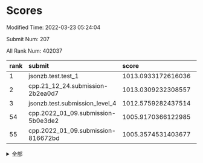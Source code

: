# Scores

Modified Time: 2022-03-23 05:24:04

Submit Num: 207

All Rank Num: 402037

| rank |               submit               |       score        |       sigma        | pk_num |
| :--- | :--------------------------------- | :----------------- | :----------------- | :----- |
| 1    | jsonzb.test.test_1                 | 1013.0933172616036 | 0.7962737765576983 | 7763   |
| 2    | cpp.21_12_24.submission-2b2ea0d7   | 1013.0309232308557 | 0.7837081697548676 | 7772   |
| 3    | jsonzb.test.submission_level_4     | 1012.5759282437514 | 0.8181172103983311 | 7772   |
| 54   | cpp.2022_01_09.submission-5b0e3de2 | 1005.9170366122985 | 0.7134471295993211 | 7769   |
| 55   | cpp.2022_01_09.submission-816672bd | 1005.3574531403677 | 0.7299110914117891 | 7767   |


<details>
<summary>全部</summary>

| rank |                 submit                 |       score        |       sigma        | pk_num |
| :--- | :------------------------------------- | :----------------- | :----------------- | :----- |
| 1    | jsonzb.test.test_1                     | 1013.0933172616036 | 0.7962737765576983 | 7763   |
| 2    | cpp.21_12_24.submission-2b2ea0d7       | 1013.0309232308557 | 0.7837081697548676 | 7772   |
| 3    | jsonzb.test.submission_level_4         | 1012.5759282437514 | 0.8181172103983311 | 7772   |
| 4    | gobigger.level_3.submission_level_3_15 | 1012.1401326985506 | 0.7925352106564995 | 7769   |
| 5    | gobigger.level_3.submission_level_3_30 | 1011.6097163696161 | 0.7535161074586417 | 7770   |
| 6    | gobigger.level_3.submission_level_3_43 | 1011.5137399800894 | 0.777727275213323  | 7772   |
| 7    | gobigger.level_3.submission_level_3_40 | 1011.3748793106342 | 0.7995011056830956 | 7772   |
| 8    | gobigger.level_3.submission_level_3_33 | 1011.1556716849005 | 0.787382772153273  | 7767   |
| 9    | gobigger.level_3.submission_level_3_1  | 1011.0174683447332 | 0.7715316264242049 | 7773   |
| 10   | gobigger.level_3.submission_level_3_24 | 1010.9898530157493 | 0.7749483166361727 | 7766   |
| 11   | gobigger.level_3.submission_level_3_4  | 1010.9573021189142 | 0.7617950423712988 | 7772   |
| 12   | gobigger.level_3.submission_level_3_34 | 1010.9514335513743 | 0.7764347794658    | 7766   |
| 13   | gobigger.level_3.submission_level_3_14 | 1010.7306423322698 | 0.7563254145595415 | 7765   |
| 14   | gobigger.level_3.submission_level_3_36 | 1010.6987494379392 | 0.7579403584644234 | 7770   |
| 15   | gobigger.level_3.submission_level_3_47 | 1010.6506837123048 | 0.7801858151881907 | 7768   |
| 16   | gobigger.level_3.submission_level_3_29 | 1010.5450791680678 | 0.7716537627536396 | 7768   |
| 17   | gobigger.level_3.submission_level_3_19 | 1010.5232344737784 | 0.7729116508796203 | 7766   |
| 18   | gobigger.level_3.submission_level_3_27 | 1010.2610289045049 | 0.7378437441602415 | 7767   |
| 19   | gobigger.level_3.submission_level_3_3  | 1010.2526422128453 | 0.7688175027354154 | 7765   |
| 20   | gobigger.level_3.submission_level_3_39 | 1010.2459832974932 | 0.773494123892771  | 7770   |
| 21   | gobigger.level_3.submission_level_3_10 | 1010.2417952540685 | 0.7532013682090792 | 7769   |
| 22   | gobigger.level_3.submission_level_3_9  | 1010.2281580704091 | 0.7879629717047195 | 7769   |
| 23   | gobigger.level_3.submission_level_3_5  | 1010.2254309614434 | 0.7653137963680958 | 7771   |
| 24   | gobigger.level_3.submission_level_3_11 | 1010.1140730013221 | 0.7663438851907867 | 7762   |
| 25   | gobigger.level_3.submission_level_3_16 | 1010.109331992829  | 0.7707887014015367 | 7767   |
| 26   | gobigger.level_3.submission_level_3_0  | 1010.0969619518636 | 0.7418390301101275 | 7766   |
| 27   | gobigger.level_3.submission_level_3_25 | 1010.0421953194029 | 0.7496724289560288 | 7770   |
| 28   | gobigger.level_3.submission_level_3_49 | 1009.9941598945608 | 0.7457875499670338 | 7769   |
| 29   | gobigger.level_3.submission_level_3_44 | 1009.9197179967191 | 0.7835164975276094 | 7773   |
| 30   | gobigger.level_3.submission_level_3_38 | 1009.9093914797938 | 0.746426162435134  | 7770   |
| 31   | gobigger.level_3.submission_level_3_48 | 1009.8960959957118 | 0.7488406687615046 | 7767   |
| 32   | gobigger.level_3.submission_level_3_37 | 1009.8564806801768 | 0.7636092832718888 | 7774   |
| 33   | gobigger.level_3.submission_level_3_46 | 1009.8382003666072 | 0.7496986829170119 | 7776   |
| 34   | gobigger.level_3.submission_level_3_45 | 1009.6950065022621 | 0.7637191602392094 | 7773   |
| 35   | gobigger.level_3.submission_level_3_18 | 1009.6642929530358 | 0.7621524666421257 | 7768   |
| 36   | gobigger.level_3.submission_level_3_17 | 1009.6613190416413 | 0.7501795098346901 | 7769   |
| 37   | gobigger.level_3.submission_level_3_23 | 1009.660566237224  | 0.7461040047651837 | 7769   |
| 38   | gobigger.level_3.submission_level_3_20 | 1009.6541870757295 | 0.7461072224361979 | 7765   |
| 39   | gobigger.level_3.submission_level_3_22 | 1009.6519950234341 | 0.75383718053236   | 7765   |
| 40   | gobigger.level_3.submission_level_3_32 | 1009.5499285155975 | 0.7566428900372619 | 7764   |
| 41   | gobigger.level_3.submission_level_3_41 | 1009.5424169311314 | 0.7571811717208856 | 7767   |
| 42   | gobigger.level_3.submission_level_3_42 | 1009.5386142745242 | 0.7584860460572149 | 7769   |
| 43   | gobigger.level_3.submission_level_3_26 | 1009.4534340881502 | 0.7533225658525513 | 7768   |
| 44   | gobigger.level_3.submission_level_3_2  | 1009.4249634626741 | 0.7718750657032081 | 7769   |
| 45   | gobigger.level_3.submission_level_3_28 | 1009.2498168264987 | 0.7443793048715529 | 7769   |
| 46   | gobigger.level_3.submission_level_3_6  | 1009.1278186746827 | 0.7572846153500649 | 7770   |
| 47   | gobigger.level_3.submission_level_3_7  | 1008.9237216267551 | 0.7478630170486765 | 7770   |
| 48   | gobigger.level_3.submission_level_3_8  | 1008.8426992808154 | 0.749049919735791  | 7771   |
| 49   | gobigger.level_3.submission_level_3_31 | 1008.8002119277436 | 0.7360375347299805 | 7771   |
| 50   | gobigger.level_3.submission_level_3_21 | 1008.7186958963033 | 0.7440113901669684 | 7767   |
| 51   | gobigger.level_3.submission_level_3_13 | 1008.5795255497462 | 0.7383569724108361 | 7767   |
| 52   | gobigger.level_3.submission_level_3_35 | 1008.5685993310425 | 0.7342878164751777 | 7768   |
| 53   | gobigger.level_3.submission_level_3_12 | 1008.477660715086  | 0.7427243381330035 | 7771   |
| 54   | cpp.2022_01_09.submission-5b0e3de2     | 1005.9170366122985 | 0.7134471295993211 | 7769   |
| 55   | cpp.2022_01_09.submission-816672bd     | 1005.3574531403677 | 0.7299110914117891 | 7767   |
| 56   | gobigger.level_1.submission_level_1_42 | 1004.9421039029627 | 0.716602316636826  | 7768   |
| 57   | gobigger.level_1.submission_level_1_44 | 1004.766451549362  | 0.7345848434900956 | 7773   |
| 58   | gobigger.level_1.submission_level_1_12 | 1004.509728787722  | 0.7369549786440669 | 7765   |
| 59   | gobigger.level_1.submission_level_1_29 | 1004.2688108958916 | 0.7166136050178266 | 7768   |
| 60   | gobigger.level_1.submission_level_1_35 | 1004.1883110755672 | 0.7257302623838725 | 7771   |
| 61   | gobigger.level_1.submission_level_1_15 | 1004.131017046842  | 0.7189671662412203 | 7768   |
| 62   | gobigger.level_1.submission_level_1_43 | 1004.0773896448686 | 0.7205181448630339 | 7768   |
| 63   | gobigger.level_1.submission_level_1_33 | 1004.0305120852404 | 0.7085437058246624 | 7772   |
| 64   | gobigger.level_1.submission_level_1_1  | 1003.9218208912831 | 0.7201733272661446 | 7765   |
| 65   | gobigger.level_1.submission_level_1_20 | 1003.8671159471951 | 0.7111351427728821 | 7766   |
| 66   | gobigger.level_1.submission_level_1_30 | 1003.7115206698254 | 0.7176125690398556 | 7769   |
| 67   | gobigger.level_1.submission_level_1_2  | 1003.7060619425122 | 0.7100215042840945 | 7769   |
| 68   | gobigger.level_1.submission_level_1_26 | 1003.6971180017854 | 0.7246058159837292 | 7769   |
| 69   | gobigger.level_1.submission_level_1_8  | 1003.5710245451661 | 0.7113483520950955 | 7765   |
| 70   | gobigger.level_1.submission_level_1_18 | 1003.4659395127155 | 0.7129902894296452 | 7771   |
| 71   | gobigger.level_1.submission_level_1_25 | 1003.4447304306063 | 0.7272145503056238 | 7771   |
| 72   | gobigger.level_1.submission_level_1_9  | 1003.4109039464137 | 0.7050996704401062 | 7771   |
| 73   | gobigger.level_1.submission_level_1_21 | 1003.3975332303496 | 0.7172796314326746 | 7768   |
| 74   | gobigger.level_1.submission_level_1_5  | 1003.3904942310451 | 0.7271427608448697 | 7773   |
| 75   | gobigger.level_1.submission_level_1_7  | 1003.3712018023655 | 0.7087430100686611 | 7765   |
| 76   | gobigger.level_1.submission_level_1_32 | 1003.3091661803475 | 0.7146415455147592 | 7767   |
| 77   | gobigger.level_1.submission_level_1_27 | 1003.2291267333198 | 0.7195197413664814 | 7774   |
| 78   | gobigger.level_1.submission_level_1_23 | 1003.2227281309491 | 0.7183942638829676 | 7769   |
| 79   | gobigger.level_1.submission_level_1_40 | 1003.1818427784956 | 0.7149200038988925 | 7766   |
| 80   | gobigger.level_1.submission_level_1_48 | 1003.1634546932146 | 0.7151662784339381 | 7769   |
| 81   | gobigger.level_1.submission_level_1_24 | 1003.0766706595904 | 0.7097660041576807 | 7766   |
| 82   | gobigger.level_1.submission_level_1_16 | 1003.0088554852641 | 0.7198296935818908 | 7769   |
| 83   | gobigger.level_1.submission_level_1_13 | 1002.976392699433  | 0.7193015828250143 | 7771   |
| 84   | gobigger.level_1.submission_level_1_3  | 1002.9149501319685 | 0.7128023091018452 | 7773   |
| 85   | gobigger.level_1.submission_level_1_38 | 1002.90444248434   | 0.7263333058415191 | 7769   |
| 86   | gobigger.level_1.submission_level_1_46 | 1002.8504148975927 | 0.7160010633280591 | 7769   |
| 87   | gobigger.level_1.submission_level_1_45 | 1002.8307758745705 | 0.6983989289521844 | 7769   |
| 88   | gobigger.level_1.submission_level_1_22 | 1002.8201448014034 | 0.7107633491704509 | 7771   |
| 89   | gobigger.level_1.submission_level_1_28 | 1002.7962787558578 | 0.7153626353759698 | 7762   |
| 90   | gobigger.level_1.submission_level_1_39 | 1002.7783225771905 | 0.6993715147793108 | 7770   |
| 91   | gobigger.level_1.submission_level_1_19 | 1002.7382162679997 | 0.715622329691564  | 7774   |
| 92   | gobigger.level_1.submission_level_1_36 | 1002.703608406721  | 0.7137932566249017 | 7767   |
| 93   | gobigger.level_1.submission_level_1_37 | 1002.6775344196969 | 0.7197521762674914 | 7773   |
| 94   | gobigger.level_1.submission_level_1_47 | 1002.6315078908558 | 0.721770732926667  | 7771   |
| 95   | gobigger.level_1.submission_level_1_17 | 1002.6281927894108 | 0.7144893461830202 | 7768   |
| 96   | gobigger.level_1.submission_level_1_0  | 1002.6273120810539 | 0.7139519808313184 | 7766   |
| 97   | gobigger.level_1.submission_level_1_34 | 1002.6202779130039 | 0.7151207193906343 | 7767   |
| 98   | gobigger.level_1.submission_level_1_6  | 1002.5062167969767 | 0.7048302852236268 | 7769   |
| 99   | gobigger.level_1.submission_level_1_49 | 1002.4889387666486 | 0.7064751528581247 | 7774   |
| 100  | gobigger.level_1.submission_level_1_41 | 1002.4684996892872 | 0.7062326526164896 | 7764   |
| 101  | gobigger.level_1.submission_level_1_14 | 1002.4372304715608 | 0.7104374039710664 | 7770   |
| 102  | gobigger.level_1.submission_level_1_10 | 1002.3619684872289 | 0.7134401436589125 | 7769   |
| 103  | gobigger.level_1.submission_level_1_4  | 1002.0777877211152 | 0.7102499356355831 | 7772   |
| 104  | gobigger.level_1.submission_level_1_11 | 1002.0115685704853 | 0.7049266876614902 | 7770   |
| 105  | gobigger.level_1.submission_level_1_31 | 1001.6275036233017 | 0.7129342624044241 | 7763   |
| 106  | gobigger.random.submission_random_15   | 997.2268914429067  | 0.7231225113052221 | 7769   |
| 107  | gobigger.random.submission_random_47   | 997.1571769164299  | 0.6980576734035063 | 7768   |
| 108  | gobigger.random.submission_random_41   | 997.0583238735079  | 0.71228086441095   | 7768   |
| 109  | gobigger.random.submission_random_2    | 996.9780410926528  | 0.713382333314916  | 7772   |
| 110  | gobigger.random.submission_random_31   | 996.904029362      | 0.7051872055530631 | 7763   |
| 111  | gobigger.random.submission_random_28   | 996.8760611921433  | 0.7177446537434415 | 7776   |
| 112  | gobigger.random.submission_random_5    | 996.8408501427241  | 0.7216439841288328 | 7773   |
| 113  | gobigger.random.submission_random_10   | 996.7696649998003  | 0.7186449962265783 | 7769   |
| 114  | gobigger.random.submission_random_32   | 996.742810205977   | 0.7060666684978888 | 7767   |
| 115  | gobigger.random.submission_random_45   | 996.6809818532286  | 0.7063747508350571 | 7769   |
| 116  | gobigger.random.submission_random_21   | 996.6613241343841  | 0.7138656761666407 | 7769   |
| 117  | gobigger.random.submission_random_4    | 996.6164743451698  | 0.7145752240885815 | 7771   |
| 118  | gobigger.random.submission_random_44   | 996.5682682969432  | 0.7098446035697124 | 7771   |
| 119  | gobigger.random.submission_random_22   | 996.5175899212975  | 0.7049345320466183 | 7764   |
| 120  | gobigger.random.submission_random_29   | 996.474562920688   | 0.7035100137008857 | 7771   |
| 121  | gobigger.random.submission_random_1    | 996.4456131715583  | 0.6894971889135172 | 7772   |
| 122  | gobigger.random.submission_random_3    | 996.423638296467   | 0.706593277092735  | 7769   |
| 123  | gobigger.random.submission_random_43   | 996.4087854722702  | 0.7007326579542359 | 7760   |
| 124  | gobigger.random.submission_random_40   | 996.3774926554416  | 0.7102850206953237 | 7768   |
| 125  | gobigger.random.submission_random_27   | 996.370161016937   | 0.7296391430774444 | 7767   |
| 126  | gobigger.random.submission_random_20   | 996.2938231152417  | 0.7099465644867693 | 7775   |
| 127  | gobigger.random.submission_random_0    | 996.2834929013208  | 0.7153054009642666 | 7770   |
| 128  | gobigger.random.submission_random_48   | 996.2808678310037  | 0.7310760838601655 | 7765   |
| 129  | gobigger.random.submission_random_6    | 996.2436785515915  | 0.721811253258398  | 7770   |
| 130  | gobigger.random.submission_random_11   | 996.2180148538482  | 0.7243398094595029 | 7773   |
| 131  | gobigger.random.submission_random_19   | 996.1935293618372  | 0.7087092347665993 | 7770   |
| 132  | gobigger.random.submission_random_26   | 996.0765471876937  | 0.7102195650515755 | 7768   |
| 133  | gobigger.random.submission_random_13   | 996.0564177504544  | 0.7216644397297243 | 7770   |
| 134  | gobigger.random.submission_random_17   | 996.0205483428273  | 0.7112424914049712 | 7771   |
| 135  | gobigger.random.submission_random_42   | 996.0161860448484  | 0.7085560037690077 | 7773   |
| 136  | gobigger.random.submission_random_7    | 995.9853392613     | 0.7081485696312924 | 7771   |
| 137  | gobigger.random.submission_random_39   | 995.9647337691093  | 0.7063720302733473 | 7768   |
| 138  | gobigger.random.submission_random_14   | 995.9486271596595  | 0.7155479469070066 | 7768   |
| 139  | gobigger.random.submission_random_18   | 995.9245573804002  | 0.7100492022028394 | 7767   |
| 140  | gobigger.random.submission_random_38   | 995.8324148519804  | 0.7083405234656356 | 7773   |
| 141  | gobigger.random.submission_random_12   | 995.8270802368834  | 0.728905374957644  | 7768   |
| 142  | gobigger.random.submission_random_23   | 995.7045409237168  | 0.6994661771087555 | 7772   |
| 143  | gobigger.random.submission_random_49   | 995.6805430645443  | 0.700443196811034  | 7771   |
| 144  | gobigger.random.submission_random_25   | 995.6184675527705  | 0.7050173101621167 | 7757   |
| 145  | gobigger.random.submission_random_24   | 995.5775053231555  | 0.7220057222484416 | 7767   |
| 146  | gobigger.random.submission_random_33   | 995.5769680166721  | 0.7057001024030796 | 7767   |
| 147  | gobigger.random.submission_random_35   | 995.5092095438014  | 0.7185675879451187 | 7767   |
| 148  | gobigger.random.submission_random_8    | 995.4468941096688  | 0.7218391521304821 | 7766   |
| 149  | gobigger.random.submission_random_37   | 995.3853919437136  | 0.7088523533597857 | 7770   |
| 150  | gobigger.random.submission_random_9    | 995.2401662445878  | 0.7092697182363883 | 7769   |
| 151  | gobigger.random.submission_random_36   | 995.1680727648859  | 0.7062225468874597 | 7768   |
| 152  | gobigger.random.submission_random_34   | 995.1322644416304  | 0.7270716178593112 | 7768   |
| 153  | gobigger.random.submission_random_16   | 995.0403168379084  | 0.7241317103964999 | 7770   |
| 154  | gobigger.random.submission_random_46   | 994.7687347584365  | 0.72222403533128   | 7768   |
| 155  | gobigger.random.submission_random_30   | 994.6329535727494  | 0.734971800994431  | 7773   |
| 156  | gobigger.level_2.submission_level_2_7  | 994.2818788729753  | 0.7269508959172792 | 7763   |
| 157  | gobigger.level_2.submission_level_2_2  | 994.0167943751587  | 0.7276448824394174 | 7765   |
| 158  | gobigger.level_2.submission_level_2_35 | 993.9432458192566  | 0.7256643723556078 | 7772   |
| 159  | gobigger.level_2.submission_level_2_44 | 993.7480899900493  | 0.7272624088215378 | 7766   |
| 160  | gobigger.level_2.submission_level_2_0  | 993.4111769852221  | 0.7232747553986888 | 7769   |
| 161  | gobigger.level_2.submission_level_2_13 | 993.3967889368031  | 0.7282324673012973 | 7772   |
| 162  | gobigger.level_2.submission_level_2_23 | 993.383727039381   | 0.7268729996038539 | 7763   |
| 163  | gobigger.level_2.submission_level_2_12 | 993.3013667994992  | 0.7291112589469785 | 7776   |
| 164  | gobigger.level_2.submission_level_2_19 | 993.2320110921041  | 0.7339467994090709 | 7766   |
| 165  | gobigger.level_2.submission_level_2_3  | 992.8374381651921  | 0.7368368101622608 | 7769   |
| 166  | gobigger.level_2.submission_level_2_41 | 992.7882115082227  | 0.7485805524104072 | 7768   |
| 167  | gobigger.level_2.submission_level_2_37 | 992.575280371568   | 0.7303973319842872 | 7772   |
| 168  | gobigger.level_2.submission_level_2_36 | 992.4430907166176  | 0.7589032129031996 | 7770   |
| 169  | gobigger.level_2.submission_level_2_16 | 992.4421873561328  | 0.7429430035492283 | 7770   |
| 170  | gobigger.level_2.submission_level_2_47 | 992.4282505775946  | 0.7347462693050151 | 7768   |
| 171  | gobigger.level_2.submission_level_2_26 | 992.4070846040278  | 0.7456478228666347 | 7770   |
| 172  | gobigger.level_2.submission_level_2_15 | 992.2321361160714  | 0.7421891769115881 | 7770   |
| 173  | gobigger.level_2.submission_level_2_33 | 992.1796772380104  | 0.7477951617814559 | 7767   |
| 174  | gobigger.level_2.submission_level_2_49 | 992.1487631931874  | 0.7457631769983554 | 7766   |
| 175  | gobigger.level_2.submission_level_2_10 | 992.1239901129875  | 0.7324771573322438 | 7766   |
| 176  | gobigger.level_2.submission_level_2_20 | 992.0741776735817  | 0.743256558667781  | 7769   |
| 177  | gobigger.level_2.submission_level_2_21 | 992.0509722272806  | 0.7384451432304407 | 7770   |
| 178  | gobigger.level_2.submission_level_2_9  | 992.0142599540418  | 0.7296901492037244 | 7768   |
| 179  | gobigger.level_2.submission_level_2_11 | 991.9547769807165  | 0.7617849365590696 | 7766   |
| 180  | gobigger.level_2.submission_level_2_4  | 991.9066054473511  | 0.7491070713016226 | 7769   |
| 181  | gobigger.level_2.submission_level_2_32 | 991.8283086052941  | 0.7502954805929605 | 7770   |
| 182  | gobigger.level_2.submission_level_2_17 | 991.7518627072747  | 0.7504853576578479 | 7770   |
| 183  | gobigger.level_2.submission_level_2_30 | 991.7450355893737  | 0.7265516953465583 | 7770   |
| 184  | gobigger.level_2.submission_level_2_45 | 991.7184976993004  | 0.7536050723088685 | 7765   |
| 185  | gobigger.level_2.submission_level_2_1  | 991.6970532371606  | 0.7521656215099942 | 7767   |
| 186  | gobigger.level_2.submission_level_2_22 | 991.637690605284   | 0.7446185792661774 | 7773   |
| 187  | gobigger.level_2.submission_level_2_18 | 991.6252556026535  | 0.7613469552738642 | 7773   |
| 188  | gobigger.level_2.submission_level_2_29 | 991.6063742199852  | 0.7655373964052472 | 7765   |
| 189  | gobigger.level_2.submission_level_2_38 | 991.5824033570476  | 0.7355084300435673 | 7772   |
| 190  | gobigger.level_2.submission_level_2_24 | 991.495642692438   | 0.758937299067685  | 7770   |
| 191  | gobigger.level_2.submission_level_2_39 | 991.470397131193   | 0.7493456790627521 | 7770   |
| 192  | gobigger.level_2.submission_level_2_48 | 991.4473965326719  | 0.7262330852086797 | 7768   |
| 193  | gobigger.level_2.submission_level_2_14 | 991.4246816342261  | 0.7656617370192952 | 7767   |
| 194  | gobigger.level_2.submission_level_2_25 | 991.3677490767919  | 0.7342676480993696 | 7768   |
| 195  | gobigger.level_2.submission_level_2_42 | 991.2898264087213  | 0.7504943926430792 | 7767   |
| 196  | gobigger.level_2.submission_level_2_46 | 991.2005667880026  | 0.7598517289334864 | 7767   |
| 197  | gobigger.level_2.submission_level_2_40 | 991.1312523642229  | 0.7667863241877345 | 7771   |
| 198  | gobigger.level_2.submission_level_2_27 | 991.0813605785979  | 0.7580034817930117 | 7766   |
| 199  | gobigger.level_2.submission_level_2_34 | 991.0782362733071  | 0.7354776343359838 | 7769   |
| 200  | gobigger.level_2.submission_level_2_31 | 990.9464283397625  | 0.7545486651599459 | 7771   |
| 201  | gobigger.level_2.submission_level_2_5  | 990.9051820906595  | 0.7406258531324871 | 7774   |
| 202  | gobigger.level_2.submission_level_2_28 | 990.7657625726905  | 0.7808158738979771 | 7772   |
| 203  | gobigger.level_2.submission_level_2_8  | 990.6379920834662  | 0.7722734600603748 | 7770   |
| 204  | gobigger.level_2.submission_level_2_6  | 990.3191108485387  | 0.7628151961314418 | 7763   |
| 205  | gobigger.level_2.submission_level_2_43 | 990.0164091379233  | 0.7693834158408924 | 7769   |
| 206  | gobigger.none.submission_none_0        | 979.1515916280199  | 1.2196802766096484 | 7768   |
| 207  | gobigger.none.submission_none_1        | 975.7878403948229  | 1.479057987711105  | 7769   |

</details>